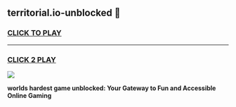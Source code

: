 
## territorial.io-unblocked 👋
<h3>
<a href="https://premium.freeplayer.one?title=territorial.io-unblocked&ref=14F">CLICK TO PLAY</a></h3>
<hr>

<h3>
<a href="https://premium.freeplayer.one?title=territorial.io-unblocked&ref=14F">CLICK 2 PLAY</a>
  
</h3>

<a href="https://premium.freeplayer.one?title=territorial.io-unblocked&ref=12F/"><img src="https://clearcache.store/games.png"></a>


**worlds hardest game unblocked: Your Gateway to Fun and Accessible Online Gaming**
